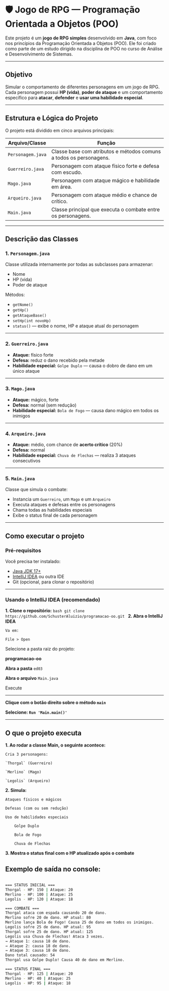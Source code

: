 # 🛡️ Jogo de RPG — Programação Orientada a Objetos (POO)

Este projeto é um **jogo de RPG simples** desenvolvido em **Java**, com foco nos princípios da Programação Orientada a Objetos (POO). Ele foi criado como parte de um estudo dirigido na disciplina de POO no curso de Análise e Desenvolvimento de Sistemas.

---

## Objetivo

Simular o comportamento de diferentes personagens em um jogo de RPG. Cada personagem possui **HP (vida)**, **poder de ataque** e um comportamento específico para **atacar**, **defender** e **usar uma habilidade especial**.

---

## Estrutura e Lógica do Projeto

O projeto está dividido em cinco arquivos principais:

| Arquivo/Classe       | Função                                                                 |
|----------------------|------------------------------------------------------------------------|
| `Personagem.java`    | Classe base com atributos e métodos comuns a todos os personagens.     |
| `Guerreiro.java`      | Personagem com ataque físico forte e defesa com escudo.                |
| `Mago.java`           | Personagem com ataque mágico e habilidade em área.                    |
| `Arqueiro.java`       | Personagem com ataque médio e chance de crítico.                      |
| `Main.java`          | Classe principal que executa o combate entre os personagens.           |

---

## Descrição das Classes

### 1. `Personagem.java`
Classe utilizada internamente por todas as subclasses para armazenar:
- Nome
- HP (vida)
- Poder de ataque

Métodos:
- `getNome()`
- `getHp()`
- `getAtaqueBase()`
- `setHp(int novoHp)`
- `status()` — exibe o nome, HP e ataque atual do personagem

---

### 2. `Guerreiro.java`
- **Ataque:** físico forte
- **Defesa:** reduz o dano recebido pela metade
- **Habilidade especial:** `Golpe Duplo` — causa o dobro de dano em um único ataque

---

### 3. `Mago.java`
- **Ataque:** mágico, forte
- **Defesa:** normal (sem redução)
- **Habilidade especial:** `Bola de Fogo` — causa dano mágico em todos os inimigos

---

### 4. `Arqueiro.java`
- **Ataque:** médio, com chance de **acerto crítico** (20%)
- **Defesa:** normal
- **Habilidade especial:** `Chuva de Flechas` — realiza 3 ataques consecutivos

---

### 5. `Main.java`
Classe que simula o combate:

- Instancia um `Guerreiro`, um `Mago` e um `Arqueiro`
- Executa ataques e defesas entre os personagens
- Chama todas as habilidades especiais
- Exibe o status final de cada personagem

---

## Como executar o projeto

### Pré-requisitos

Você precisa ter instalado:

- [Java JDK 17+](https://www.oracle.com/java/technologies/javase/jdk17-archive-downloads.html)
- [IntelliJ IDEA](https://www.jetbrains.com/idea/) ou outra IDE
- Git (opcional, para clonar o repositório)

---

### Usando o IntelliJ IDEA (recomendado)

**1. Clone o repositório:**
    ```bash
    git clone https://github.com/SchusterAluizio/programacao-oo.git
    ```
**2. Abra o IntelliJ IDEA**

    Va em:

    File > Open

Selecione a pasta raiz do projeto:

**programacao-oo**

**Abra a pasta** `ed03`

**Abra o arquivo** `Main.java`

Execute

---

**Clique com o botão direito sobre o método `main`**

**Selecione: `Run 'Main.main()'`**

---

## O que o projeto executa

**1. Ao rodar a classe Main, o seguinte acontece:**

    Cria 3 personagens:

    `Thorgal` (Guerreiro)

    `Merlino` (Mago)

    `Legolis` (Arqueiro)

**2. Simula:**

    Ataques físicos e mágicos

    Defesas (com ou sem redução)

    Uso de habilidades especiais

        Golpe Duplo

        Bola de Fogo

        Chuva de Flechas

**3. Mostra o status final com o HP atualizado após o combate**


## Exemplo de saída no console:

``` bash

=== STATUS INICIAL ===
Thorgal - HP: 150 | Ataque: 20
Merlino - HP: 100 | Ataque: 25
Legolis - HP: 120 | Ataque: 18

=== COMBATE ===
Thorgal ataca com espada causando 20 de dano.
Merlino sofre 20 de dano. HP atual: 80
Merlino lança Bola de Fogo! Causa 25 de dano em todos os inimigos.
Legolis sofre 25 de dano. HP atual: 95
Thorgal sofre 25 de dano. HP atual: 125
Legolis usa Chuva de Flechas! Ataca 3 vezes.
→ Ataque 1: causa 18 de dano.
→ Ataque 2: causa 18 de dano.
→ Ataque 3: causa 18 de dano.
Dano total causado: 54
Thorgal usa Golpe Duplo! Causa 40 de dano em Merlino.

=== STATUS FINAL ===
Thorgal - HP: 125 | Ataque: 20
Merlino - HP: 40 | Ataque: 25
Legolis - HP: 95 | Ataque: 18

```

